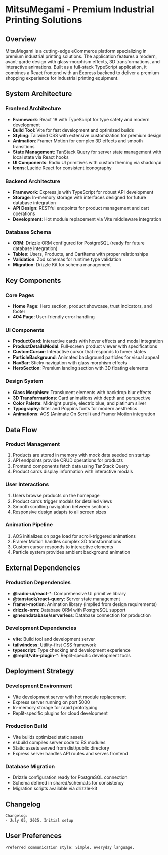 # MitsuMegami - Premium Industrial Printing Solutions

## Overview

MitsuMegami is a cutting-edge eCommerce platform specializing in premium industrial printing solutions. The application features a modern, avant-garde design with glass-morphism effects, 3D transformations, and interactive animations. Built as a full-stack TypeScript application, it combines a React frontend with an Express backend to deliver a premium shopping experience for industrial printing equipment.

## System Architecture

### Frontend Architecture
- **Framework**: React 18 with TypeScript for type safety and modern development
- **Build Tool**: Vite for fast development and optimized builds
- **Styling**: Tailwind CSS with extensive customization for premium design
- **Animation**: Framer Motion for complex 3D effects and smooth transitions
- **State Management**: TanStack Query for server state management with local state via React hooks
- **UI Components**: Radix UI primitives with custom theming via shadcn/ui
- **Icons**: Lucide React for consistent iconography

### Backend Architecture
- **Framework**: Express.js with TypeScript for robust API development
- **Storage**: In-memory storage with interfaces designed for future database integration
- **API Design**: RESTful endpoints for product management and cart operations
- **Development**: Hot module replacement via Vite middleware integration

### Database Schema
- **ORM**: Drizzle ORM configured for PostgreSQL (ready for future database integration)
- **Tables**: Users, Products, and CartItems with proper relationships
- **Validation**: Zod schemas for runtime type validation
- **Migration**: Drizzle Kit for schema management

## Key Components

### Core Pages
- **Home Page**: Hero section, product showcase, trust indicators, and footer
- **404 Page**: User-friendly error handling

### UI Components
- **ProductCard**: Interactive cards with hover effects and modal integration
- **ProductDetailsModal**: Full-screen product viewer with specifications
- **CustomCursor**: Interactive cursor that responds to hover states
- **ParticleBackground**: Animated background particles for visual appeal
- **NavBar**: Sticky navigation with glass morphism effects
- **HeroSection**: Premium landing section with 3D floating elements

### Design System
- **Glass Morphism**: Translucent elements with backdrop blur effects
- **3D Transformations**: Card animations with depth and perspective
- **Color Palette**: Midnight purple, electric blue, and platinum silver
- **Typography**: Inter and Poppins fonts for modern aesthetics
- **Animations**: AOS (Animate On Scroll) and Framer Motion integration

## Data Flow

### Product Management
1. Products are stored in memory with mock data seeded on startup
2. API endpoints provide CRUD operations for products
3. Frontend components fetch data using TanStack Query
4. Product cards display information with interactive modals

### User Interactions
1. Users browse products on the homepage
2. Product cards trigger modals for detailed views
3. Smooth scrolling navigation between sections
4. Responsive design adapts to all screen sizes

### Animation Pipeline
1. AOS initializes on page load for scroll-triggered animations
2. Framer Motion handles complex 3D transformations
3. Custom cursor responds to interactive elements
4. Particle system provides ambient background animation

## External Dependencies

### Production Dependencies
- **@radix-ui/react-***: Comprehensive UI primitive library
- **@tanstack/react-query**: Server state management
- **framer-motion**: Animation library (implied from design requirements)
- **drizzle-orm**: Database ORM with PostgreSQL support
- **@neondatabase/serverless**: Database connection for production

### Development Dependencies
- **vite**: Build tool and development server
- **tailwindcss**: Utility-first CSS framework
- **typescript**: Type checking and development experience
- **@replit/vite-plugin-***: Replit-specific development tools

## Deployment Strategy

### Development Environment
- Vite development server with hot module replacement
- Express server running on port 5000
- In-memory storage for rapid prototyping
- Replit-specific plugins for cloud development

### Production Build
- Vite builds optimized static assets
- esbuild compiles server code to ES modules
- Static assets served from dist/public directory
- Express server handles API routes and serves frontend

### Database Migration
- Drizzle configuration ready for PostgreSQL connection
- Schema defined in shared/schema.ts for consistency
- Migration scripts available via drizzle-kit

## Changelog

```
Changelog:
- July 05, 2025. Initial setup
```

## User Preferences

```
Preferred communication style: Simple, everyday language.
```